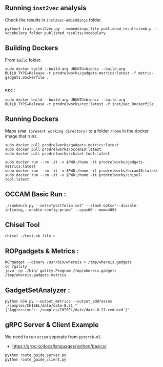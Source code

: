 ## Running `inst2vec` analysis

Check the results in ```inst2vec-embeddings``` folder. 

```
python3 train_inst2vec.py --embeddings_file published_results/emb.p --vocabulary_folder published_results/vocabulary 
```

## Building Dockers

From ```build``` folder. 

```
sudo docker build --build-arg UBUNTU=bionic --build-arg BUILD_TYPE=Release -t prodrelworks/gadgets-metrics:latest -f metric-gadgets.Dockerfile .
```
### `ncc` : 

```
sudo docker build --build-arg UBUNTU=bionic --build-arg BUILD_TYPE=Release -t prodrelworks/ncc:latest -f inst2vec.Dockerfile .
```

## Running Dockers

Maps ```$PWD (present working directory)``` to a folder ```/home``` in the docker image that runs. 

```
sudo docker pull prodrelworks/gadgets-metrics:latest
sudo docker pull prodrelworks/occam10:latest
sudo docker pull prodrelworks/chisel-tool:latest

sudo docker run --rm -it -v $PWD:/home -it prodrelworks/gadgets-metrics:latest
sudo docker run --rm -it -v $PWD:/home -it prodrelworks/occam10:latest
sudo docker run --rm -it -v $PWD:/home -it prodrelworks/chisel-tool:latest
```

## OCCAM Basic Run : 

```
./runbench.py --sets="portfolio.set" --slash-opts="--disable-inlining,--enable-config-prime" --cpu=60 --mem=4096
```

## Chisel Tool 

```
chisel ./test.sh file.c
```

## ROPgadgets & Metrics : 

```
ROPgadget --binary /usr/bin/whereis > /tmp/whereis.gadgets
cd /gality
java -cp ./bin/ gality.Program /tmp/whereis.gadgets /tmp/whereis.gadgets.metrics
```

## GadgetSetAnalyzer : 

```
python GSA.py --output_metrics --output_addresses ./samples/CHISEL/date/date-8.21 "{'Aggressive':'./samples/CHISEL/date/date-8.21.reduced'}"
```

## gRPC Server & Client Example

We need to run ```occam``` seperate from ```pytorch-ml```. 

- https://grpc.io/docs/languages/python/basics/

```
python route_guide_server.py
python route_guide_client.py
```
